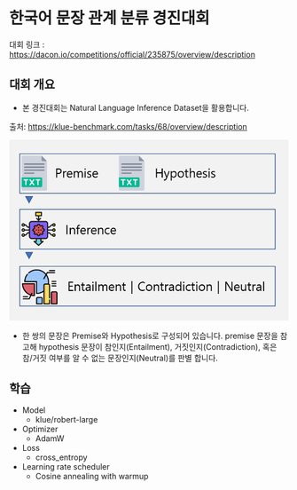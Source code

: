 # 한국어 문장 관계 분류 경진대회 
대회 링크 : https://dacon.io/competitions/official/235875/overview/description

## 대회 개요
* 본 경진대회는 Natural Language Inference Dataset을 활용합니다.

출처: https://klue-benchmark.com/tasks/68/overview/description

<img src="images/korean.png">

* 한 쌍의 문장은 Premise와 Hypothesis로 구성되어 있습니다. premise 문장을 참고해 hypothesis 문장이 참인지(Entailment), 거짓인지(Contradiction), 혹은 참/거짓 여부를 알 수 없는 문장인지(Neutral)를 판별 합니다.

## 학습
* Model
  * klue/robert-large
* Optimizer
  * AdamW
* Loss
  * cross_entropy
* Learning rate scheduler
  * Cosine annealing with warmup
    
